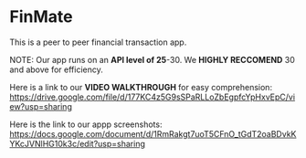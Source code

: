 # FinMate 

This is a peer to peer financial transaction app.

NOTE: Our app runs on an **API level of 25**-30. We **HIGHLY RECCOMEND** 30 and above for efficiency.


Here is a link to our **VIDEO WALKTHROUGH** for easy comprehension: https://drive.google.com/file/d/177KC4z5G9sSPaRLLoZbEgpfcYpHxvEpC/view?usp=sharing


Here is the link to our appp screenshots: https://docs.google.com/document/d/1RmRakgt7uoT5CFnO_tGdT2oaBDvkKYKcJVNlHG10k3c/edit?usp=sharing




